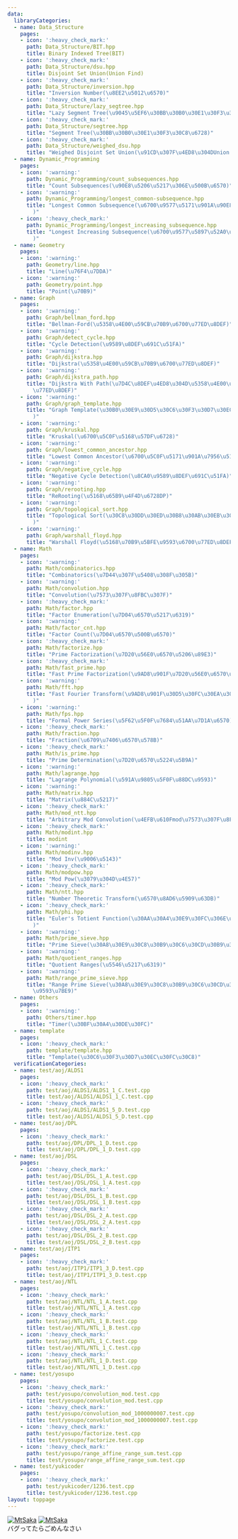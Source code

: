 ```yaml
---
data:
  libraryCategories:
  - name: Data_Structure
    pages:
    - icon: ':heavy_check_mark:'
      path: Data_Structure/BIT.hpp
      title: Binary Indexed Tree(BIT)
    - icon: ':heavy_check_mark:'
      path: Data_Structure/dsu.hpp
      title: Disjoint Set Union(Union Find)
    - icon: ':heavy_check_mark:'
      path: Data_Structure/inversion.hpp
      title: "Inversion Number(\u8EE2\u5012\u6570)"
    - icon: ':heavy_check_mark:'
      path: Data_Structure/lazy_segtree.hpp
      title: "Lazy Segment Tree(\u9045\u5EF6\u30BB\u30B0\u30E1\u30F3\u30C8\u6728)"
    - icon: ':heavy_check_mark:'
      path: Data_Structure/segtree.hpp
      title: "Segment Tree(\u30BB\u30B0\u30E1\u30F3\u30C8\u6728)"
    - icon: ':heavy_check_mark:'
      path: Data_Structure/weighed_dsu.hpp
      title: "Weighed Disjoint Set Union(\u91CD\u307F\u4ED8\u304DUnion Find)"
  - name: Dynamic_Programming
    pages:
    - icon: ':warning:'
      path: Dynamic_Programming/count_subsequences.hpp
      title: "Count Subsequences(\u90E8\u5206\u5217\u306E\u500B\u6570)"
    - icon: ':warning:'
      path: Dynamic_Programming/longest_common-subsequence.hpp
      title: "Longest Common Subsequence(\u6700\u9577\u5171\u901A\u90E8\u5206\u5217\
        )"
    - icon: ':heavy_check_mark:'
      path: Dynamic_Programming/longest_increasing_subsequence.hpp
      title: "Longest Increasing Subsequence(\u6700\u9577\u5897\u52A0\u90E8\u5206\u5217\
        )"
  - name: Geometry
    pages:
    - icon: ':warning:'
      path: Geometry/line.hpp
      title: "Line(\u76F4\u7DDA)"
    - icon: ':warning:'
      path: Geometry/point.hpp
      title: "Point(\u70B9)"
  - name: Graph
    pages:
    - icon: ':warning:'
      path: Graph/bellman_ford.hpp
      title: "Bellman-Ford(\u5358\u4E00\u59CB\u70B9\u6700\u77ED\u8DEF)"
    - icon: ':warning:'
      path: Graph/detect_cycle.hpp
      title: "Cycle Detection(\u9589\u8DEF\u691C\u51FA)"
    - icon: ':warning:'
      path: Graph/dijkstra.hpp
      title: "Dijkstra(\u5358\u4E00\u59CB\u70B9\u6700\u77ED\u8DEF)"
    - icon: ':warning:'
      path: Graph/dijkstra_path.hpp
      title: "Dijkstra With Path(\u7D4C\u8DEF\u4ED8\u304D\u5358\u4E00\u59CB\u70B9\u6700\
        \u77ED\u8DEF)"
    - icon: ':warning:'
      path: Graph/graph_template.hpp
      title: "Graph Template(\u30B0\u30E9\u30D5\u30C6\u30F3\u30D7\u30EC\u30FC\u30C8\
        )"
    - icon: ':warning:'
      path: Graph/kruskal.hpp
      title: "Kruskal(\u6700\u5C0F\u5168\u57DF\u6728)"
    - icon: ':warning:'
      path: Graph/lowest_common_ancestor.hpp
      title: "Lowest Common Ancestor(\u6700\u5C0F\u5171\u901A\u7956\u5148)"
    - icon: ':warning:'
      path: Graph/negative_cycle.hpp
      title: "Negative Cycle Detection(\u8CA0\u9589\u8DEF\u691C\u51FA)"
    - icon: ':warning:'
      path: Graph/rerooting.hpp
      title: "ReRooting(\u5168\u65B9\u4F4D\u6728DP)"
    - icon: ':warning:'
      path: Graph/topological_sort.hpp
      title: "Topological Sort(\u30C8\u30DD\u30ED\u30B8\u30AB\u30EB\u30BD\u30FC\u30C8\
        )"
    - icon: ':warning:'
      path: Graph/warshall_floyd.hpp
      title: "Warshall Floyd(\u5168\u70B9\u5BFE\u9593\u6700\u77ED\u8DEF)"
  - name: Math
    pages:
    - icon: ':warning:'
      path: Math/combinatorics.hpp
      title: "Combinatorics(\u7D44\u307F\u5408\u308F\u305B)"
    - icon: ':warning:'
      path: Math/convolution.hpp
      title: "Convolution(\u7573\u307F\u8FBC\u307F)"
    - icon: ':heavy_check_mark:'
      path: Math/factor.hpp
      title: "Factor Enumeration(\u7D04\u6570\u5217\u6319)"
    - icon: ':warning:'
      path: Math/factor_cnt.hpp
      title: "Factor Count(\u7D04\u6570\u500B\u6570)"
    - icon: ':heavy_check_mark:'
      path: Math/factorize.hpp
      title: "Prime Factorization(\u7D20\u56E0\u6570\u5206\u89E3)"
    - icon: ':heavy_check_mark:'
      path: Math/fast_prime.hpp
      title: "Fast Prime Factorization(\u9AD8\u901F\u7D20\u56E0\u6570\u5206\u89E3)"
    - icon: ':warning:'
      path: Math/fft.hpp
      title: "Fast Fourier Transform(\u9AD8\u901F\u30D5\u30FC\u30EA\u30A8\u5909\u63DB\
        )"
    - icon: ':warning:'
      path: Math/fps.hpp
      title: "Formal Power Series(\u5F62\u5F0F\u7684\u51AA\u7D1A\u6570)"
    - icon: ':heavy_check_mark:'
      path: Math/fraction.hpp
      title: "Fraction(\u6709\u7406\u6570\u578B)"
    - icon: ':heavy_check_mark:'
      path: Math/is_prime.hpp
      title: "Prime Determination(\u7D20\u6570\u5224\u5B9A)"
    - icon: ':warning:'
      path: Math/lagrange.hpp
      title: "Lagrange Polynomial(\u591A\u9805\u5F0F\u88DC\u9593)"
    - icon: ':warning:'
      path: Math/matrix.hpp
      title: "Matrix(\u884C\u5217)"
    - icon: ':heavy_check_mark:'
      path: Math/mod_ntt.hpp
      title: "Arbitrary Mod Convolution(\u4EFB\u610Fmod\u7573\u307F\u8FBC\u307F)"
    - icon: ':heavy_check_mark:'
      path: Math/modint.hpp
      title: modint
    - icon: ':warning:'
      path: Math/modinv.hpp
      title: "Mod Inv(\u9006\u5143)"
    - icon: ':heavy_check_mark:'
      path: Math/modpow.hpp
      title: "Mod Pow(\u3079\u304D\u4E57)"
    - icon: ':heavy_check_mark:'
      path: Math/ntt.hpp
      title: "Number Theoretic Transform(\u6570\u8AD6\u5909\u63DB)"
    - icon: ':heavy_check_mark:'
      path: Math/phi.hpp
      title: "Euler's Totient Function(\u30AA\u30A4\u30E9\u30FC\u306E\u03C6\u95A2\u6570\
        )"
    - icon: ':warning:'
      path: Math/prime_sieve.hpp
      title: "Prime Sieve(\u30A8\u30E9\u30C8\u30B9\u30C6\u30CD\u30B9\u306E\u7BE9)"
    - icon: ':warning:'
      path: Math/quotient_ranges.hpp
      title: "Quotient Ranges(\u5546\u5217\u6319)"
    - icon: ':warning:'
      path: Math/range_prime_sieve.hpp
      title: "Range Prime Sieve(\u30A8\u30E9\u30C8\u30B9\u30C6\u30CD\u30B9\u306E\u533A\
        \u9593\u7BE9)"
  - name: Others
    pages:
    - icon: ':warning:'
      path: Others/timer.hpp
      title: "Timer(\u30BF\u30A4\u30DE\u30FC)"
  - name: template
    pages:
    - icon: ':heavy_check_mark:'
      path: template/template.hpp
      title: "Template(\u30C6\u30F3\u30D7\u30EC\u30FC\u30C8)"
  verificationCategories:
  - name: test/aoj/ALDS1
    pages:
    - icon: ':heavy_check_mark:'
      path: test/aoj/ALDS1/ALDS1_1_C.test.cpp
      title: test/aoj/ALDS1/ALDS1_1_C.test.cpp
    - icon: ':heavy_check_mark:'
      path: test/aoj/ALDS1/ALDS1_5_D.test.cpp
      title: test/aoj/ALDS1/ALDS1_5_D.test.cpp
  - name: test/aoj/DPL
    pages:
    - icon: ':heavy_check_mark:'
      path: test/aoj/DPL/DPL_1_D.test.cpp
      title: test/aoj/DPL/DPL_1_D.test.cpp
  - name: test/aoj/DSL
    pages:
    - icon: ':heavy_check_mark:'
      path: test/aoj/DSL/DSL_1_A.test.cpp
      title: test/aoj/DSL/DSL_1_A.test.cpp
    - icon: ':heavy_check_mark:'
      path: test/aoj/DSL/DSL_1_B.test.cpp
      title: test/aoj/DSL/DSL_1_B.test.cpp
    - icon: ':heavy_check_mark:'
      path: test/aoj/DSL/DSL_2_A.test.cpp
      title: test/aoj/DSL/DSL_2_A.test.cpp
    - icon: ':heavy_check_mark:'
      path: test/aoj/DSL/DSL_2_B.test.cpp
      title: test/aoj/DSL/DSL_2_B.test.cpp
  - name: test/aoj/ITP1
    pages:
    - icon: ':heavy_check_mark:'
      path: test/aoj/ITP1/ITP1_3_D.test.cpp
      title: test/aoj/ITP1/ITP1_3_D.test.cpp
  - name: test/aoj/NTL
    pages:
    - icon: ':heavy_check_mark:'
      path: test/aoj/NTL/NTL_1_A.test.cpp
      title: test/aoj/NTL/NTL_1_A.test.cpp
    - icon: ':heavy_check_mark:'
      path: test/aoj/NTL/NTL_1_B.test.cpp
      title: test/aoj/NTL/NTL_1_B.test.cpp
    - icon: ':heavy_check_mark:'
      path: test/aoj/NTL/NTL_1_C.test.cpp
      title: test/aoj/NTL/NTL_1_C.test.cpp
    - icon: ':heavy_check_mark:'
      path: test/aoj/NTL/NTL_1_D.test.cpp
      title: test/aoj/NTL/NTL_1_D.test.cpp
  - name: test/yosupo
    pages:
    - icon: ':heavy_check_mark:'
      path: test/yosupo/convolution_mod.test.cpp
      title: test/yosupo/convolution_mod.test.cpp
    - icon: ':heavy_check_mark:'
      path: test/yosupo/convolution_mod_1000000007.test.cpp
      title: test/yosupo/convolution_mod_1000000007.test.cpp
    - icon: ':heavy_check_mark:'
      path: test/yosupo/factorize.test.cpp
      title: test/yosupo/factorize.test.cpp
    - icon: ':heavy_check_mark:'
      path: test/yosupo/range_affine_range_sum.test.cpp
      title: test/yosupo/range_affine_range_sum.test.cpp
  - name: test/yukicoder
    pages:
    - icon: ':heavy_check_mark:'
      path: test/yukicoder/1236.test.cpp
      title: test/yukicoder/1236.test.cpp
layout: toppage
---
```

[![MtSaka](https://img.shields.io/endpoint?url=https%3A%2F%2Fatcoder-badges.now.sh%2Fapi%2Fatcoder%2Fjson%2FMtSaka)](https://atcoder.jp/users/MtSaka)
[![MtSaka](https://img.shields.io/endpoint?url=https%3A%2F%2Fatcoder-badges.now.sh%2Fapi%2Fcodeforces%2Fjson%2FMtSaka)](https://codeforces.com/profile/MtSaka) <br>
バグってたらごめんなさい